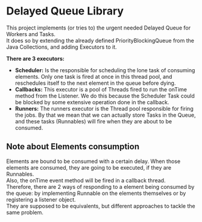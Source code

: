 Delayed Queue Library
=====================
This project implements (or tries to) the urgent needed Delayed Queue for 
Workers and Tasks.  
It does so by extending the already defined PriorityBlockingQueue from the 
Java Collections, and adding Executors to it.

**There are 3 executors:**

* **Scheduler:** Is the responsible for scheduling the lone task of consuming
elements. Only one task is fired at once in this thread pool, and reschedules
itself to the next element in the queue before dying.
* **Callbacks:** This executor is a pool of Threads fired to run the onTime 
method from the Listener. We do this because the Scheduler Task could be 
blocked by some extensive operation done in the callback.
* **Runners:** The runners executor is the Thread pool responsible for firing 
the jobs. By that we mean that we can actually store Tasks in the Queue, and 
these tasks (Runnables) will fire when they are about to be consumed.

Note about Elements consumption
-------------------------------
Elements are bound to be consumed with a certain delay. When those elements are 
consumed, they are going to be executed, if they are Runnables.  
Also, the onTime event method will be fired in a callback thread.  
Therefore, there are 2 ways of responding to a element being consumed by the 
queue: by implementing Runnable on the elements themselves or by registering a 
 listener object.  
They are supposed to be equivalents, but different approaches to tackle the 
same problem.